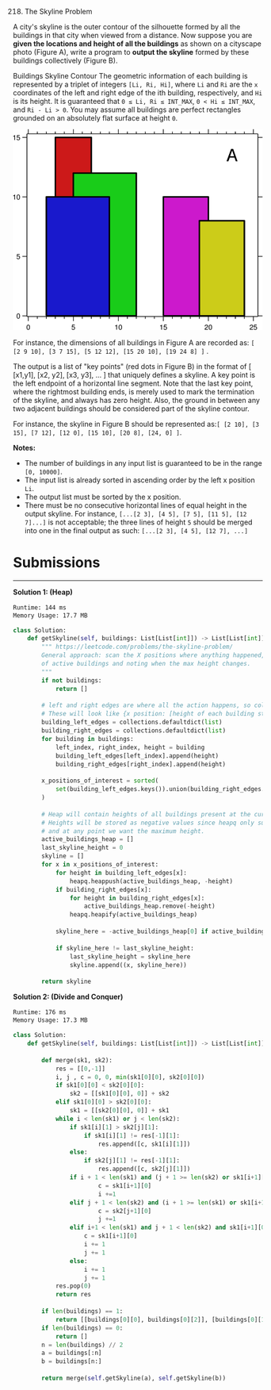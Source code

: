 218. The Skyline Problem

A city's skyline is the outer contour of the silhouette formed by all the buildings in that city when viewed from a distance. Now suppose you are **given the locations and height of all the buildings** as shown on a cityscape photo (Figure A), write a program to **output the skyline** formed by these buildings collectively (Figure B).

Buildings Skyline Contour
The geometric information of each building is represented by a triplet of integers `[Li, Ri, Hi]`, where `Li` and `Ri` are the `x` coordinates of the left and right edge of the ith building, respectively, and `Hi` is its height. It is guaranteed that `0 ≤ Li, Ri ≤ INT_MAX`, `0 < Hi ≤ INT_MAX`, and `Ri - Li > 0`. You may assume all buildings are perfect rectangles grounded on an absolutely flat surface at height `0`.

![718_skyline1.png](img/718_skyline1.png)

For instance, the dimensions of all buildings in Figure A are recorded as: `[ [2 9 10], [3 7 15], [5 12 12], [15 20 10], [19 24 8] ]` .

The output is a list of "key points" (red dots in Figure B) in the format of [ [x1,y1], [x2, y2], [x3, y3], ... ] that uniquely defines a skyline. A key point is the left endpoint of a horizontal line segment. Note that the last key point, where the rightmost building ends, is merely used to mark the termination of the skyline, and always has zero height. Also, the ground in between any two adjacent buildings should be considered part of the skyline contour.

For instance, the skyline in Figure B should be represented as:`[ [2 10], [3 15], [7 12], [12 0], [15 10], [20 8], [24, 0] ]`.

**Notes:**

* The number of buildings in any input list is guaranteed to be in the range `[0, 10000]`.
* The input list is already sorted in ascending order by the left x position `Li`.
* The output list must be sorted by the x position.
* There must be no consecutive horizontal lines of equal height in the output skyline. For instance, `[...[2 3], [4 5], [7 5], [11 5], [12 7]...]` is not acceptable; the three lines of height `5` should be merged into one in the final output as such: `[...[2 3], [4 5], [12 7], ...]`

# Submissions
---
**Solution 1: (Heap)**
```
Runtime: 144 ms
Memory Usage: 17.7 MB
```
```python
class Solution:
    def getSkyline(self, buildings: List[List[int]]) -> List[List[int]]:
        """ https://leetcode.com/problems/the-skyline-problem/
        General approach: scan the X positions where anything happened, maintaining a heap
        of active buildings and noting when the max height changes.
        """
        if not buildings:
            return []

        # left and right edges are where all the action happens, so collect these.
        # These will look like {x position: [height of each building starting or ending here]}
        building_left_edges = collections.defaultdict(list)
        building_right_edges = collections.defaultdict(list)
        for building in buildings:
            left_index, right_index, height = building
            building_left_edges[left_index].append(height)
            building_right_edges[right_index].append(height)

        x_positions_of_interest = sorted(
            set(building_left_edges.keys()).union(building_right_edges.keys())
        )

        # Heap will contain heights of all buildings present at the current x value.
        # Heights will be stored as negative values since heapq only supports min heaps,
        # and at any point we want the maximum height.
        active_buildings_heap = []
        last_skyline_height = 0
        skyline = []
        for x in x_positions_of_interest:
            for height in building_left_edges[x]:
                heapq.heappush(active_buildings_heap, -height)
            if building_right_edges[x]:
                for height in building_right_edges[x]:
                    active_buildings_heap.remove(-height)
                heapq.heapify(active_buildings_heap)

            skyline_here = -active_buildings_heap[0] if active_buildings_heap else 0

            if skyline_here != last_skyline_height:
                last_skyline_height = skyline_here
                skyline.append((x, skyline_here))

        return skyline
```

**Solution 2: (Divide and Conquer)**
```
Runtime: 176 ms
Memory Usage: 17.3 MB
```
```python
class Solution:
    def getSkyline(self, buildings: List[List[int]]) -> List[List[int]]:
        
        def merge(sk1, sk2):
            res = [[0,-1]]
            i, j , c = 0, 0, min(sk1[0][0], sk2[0][0])
            if sk1[0][0] < sk2[0][0]:
                sk2 = [[sk1[0][0], 0]] + sk2
            elif sk1[0][0] > sk2[0][0]:
                sk1 = [[sk2[0][0], 0]] + sk1
            while i < len(sk1) or j < len(sk2):
                if sk1[i][1] > sk2[j][1]:
                    if sk1[i][1] != res[-1][1]:
                        res.append([c, sk1[i][1]])
                else:
                    if sk2[j][1] != res[-1][1]:
                        res.append([c, sk2[j][1]])
                if i + 1 < len(sk1) and (j + 1 >= len(sk2) or sk1[i+1][0] < sk2[j+1][0] ): 
                        c = sk1[i+1][0]
                        i +=1
                elif j + 1 < len(sk2) and (i + 1 >= len(sk1) or sk1[i+1][0] > sk2[j+1][0]):
                        c = sk2[j+1][0]
                        j +=1
                elif i+1 < len(sk1) and j + 1 < len(sk2) and sk1[i+1][0] == sk2[j+1][0]:
                    c = sk1[i+1][0]
                    i += 1
                    j += 1
                else:
                    i += 1
                    j += 1
            res.pop(0)
            return res
        
        if len(buildings) == 1:
            return [[buildings[0][0], buildings[0][2]], [buildings[0][1], 0]]
        if len(buildings) == 0:
            return []
        n = len(buildings) // 2
        a = buildings[:n]
        b = buildings[n:]

        return merge(self.getSkyline(a), self.getSkyline(b))
```